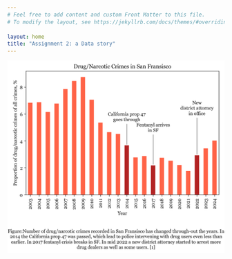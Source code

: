 ```yaml
---
# Feel free to add content and custom Front Matter to this file.
# To modify the layout, see https://jekyllrb.com/docs/themes/#overriding-theme-defaults

layout: home
title: "Assignment 2: a Data story"
---
```

![Graph 1](https://raw.githubusercontent.com/mvalim165/mvalim165.github.io/refs/heads/main/overview.png)
